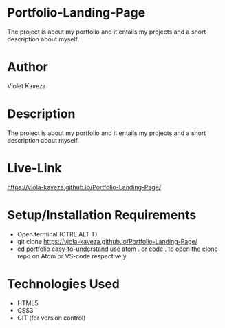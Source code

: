 # Portfolio-Landing-Page
The project is about my portfolio and it entails my projects and a short description  about myself.

# Author
Violet Kaveza

# Description
The project is about my portfolio and it entails my projects and a short description  about myself.

# Live-Link

https://viola-kaveza.github.io/Portfolio-Landing-Page/

# Setup/Installation Requirements
* Open terminal (CTRL ALT T) 
* git clone https://viola-kaveza.github.io/Portfolio-Landing-Page/
* cd portfolio easy-to-understand use atom . or code . to open the clone repo on Atom or VS-code respectively

# Technologies Used
* HTML5 
* CSS3 
* GIT (for version control)
